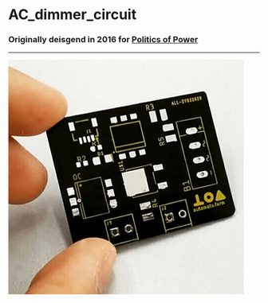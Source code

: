 # AC_dimmer_circuit

### Originally deisgend in 2016 for [Politics of Power](http://www.dattasaurabh.com/Politics-of-Power)
---

![alt tag](https://raw.githubusercontent.com/dattasaurabh82/AC_dimmer_circuit/master/dimmer.jpg)
